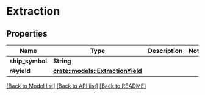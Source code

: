 # Extraction

## Properties

Name | Type | Description | Notes
------------ | ------------- | ------------- | -------------
**ship_symbol** | **String** |  | 
**r#yield** | [**crate::models::ExtractionYield**](ExtractionYield.md) |  | 

[[Back to Model list]](../README.md#documentation-for-models) [[Back to API list]](../README.md#documentation-for-api-endpoints) [[Back to README]](../README.md)


